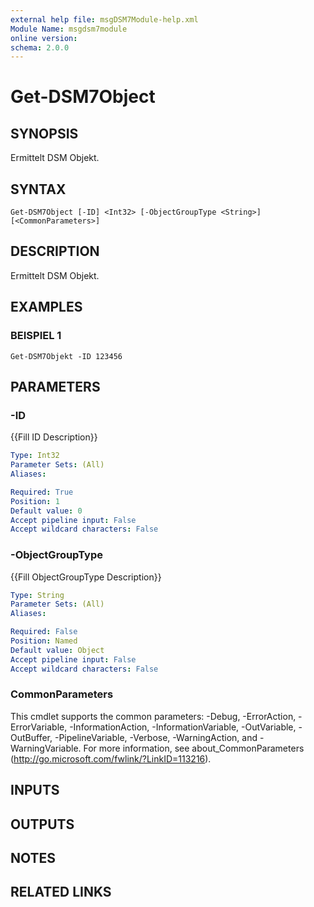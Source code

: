 ```yaml
---
external help file: msgDSM7Module-help.xml
Module Name: msgdsm7module
online version:
schema: 2.0.0
---
```


# Get-DSM7Object

## SYNOPSIS
Ermittelt DSM Objekt.

## SYNTAX

```
Get-DSM7Object [-ID] <Int32> [-ObjectGroupType <String>] [<CommonParameters>]
```

## DESCRIPTION
Ermittelt DSM Objekt.

## EXAMPLES

### BEISPIEL 1
```
Get-DSM7Objekt -ID 123456
```

## PARAMETERS

### -ID
{{Fill ID Description}}

```yaml
Type: Int32
Parameter Sets: (All)
Aliases:

Required: True
Position: 1
Default value: 0
Accept pipeline input: False
Accept wildcard characters: False
```

### -ObjectGroupType
{{Fill ObjectGroupType Description}}

```yaml
Type: String
Parameter Sets: (All)
Aliases:

Required: False
Position: Named
Default value: Object
Accept pipeline input: False
Accept wildcard characters: False
```

### CommonParameters
This cmdlet supports the common parameters: -Debug, -ErrorAction, -ErrorVariable, -InformationAction, -InformationVariable, -OutVariable, -OutBuffer, -PipelineVariable, -Verbose, -WarningAction, and -WarningVariable.
For more information, see about_CommonParameters (http://go.microsoft.com/fwlink/?LinkID=113216).

## INPUTS

## OUTPUTS

## NOTES

## RELATED LINKS
